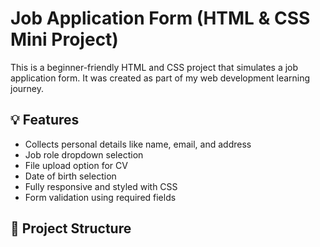 # Job Application Form (HTML & CSS Mini Project)

This is a beginner-friendly HTML and CSS project that simulates a job application form. It was created as part of my web development learning journey.

## 💡 Features

- Collects personal details like name, email, and address
- Job role dropdown selection
- File upload option for CV
- Date of birth selection
- Fully responsive and styled with CSS
- Form validation using required fields

## 📁 Project Structure


